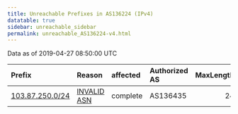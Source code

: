 ```yaml
---
title: Unreachable Prefixes in AS136224 (IPv4)
datatable: true
sidebar: unreachable_sidebar
permalink: unreachable_AS136224-v4.html
---
```


Data as of 2019-04-27 08:50:00 UTC


<div class="datatable-begin"></div>

| Prefix                                                   | Reason                                                                                                  | affected   | Authorized AS   |   MaxLength | Anchor                                       |   unreachable /24s |
|:---------------------------------------------------------|:--------------------------------------------------------------------------------------------------------|:-----------|:----------------|------------:|:---------------------------------------------|-------------------:|
| [103.87.250.0/24](https://stat.ripe.net/103.87.250.0/24) | [INVALID ASN](https://rpki-validator.ripe.net/announcement-preview?asn=AS136224&prefix=103.87.250.0/24) | complete   | AS136435        |          24 | [APNIC](unreachable_APNIC_RPKI_Root-v4.html) |                  1 |

<div class="datatable-end"></div>